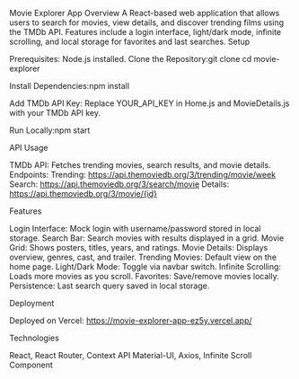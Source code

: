 Movie Explorer App
Overview
A React-based web application that allows users to search for movies, view details, and discover trending films using the TMDb API. Features include a login interface, light/dark mode, infinite scrolling, and local storage for favorites and last searches.
Setup

Prerequisites: Node.js installed.
Clone the Repository:git clone <your-gitlab-repo-url>
cd movie-explorer


Install Dependencies:npm install


Add TMDb API Key:
Replace YOUR_API_KEY in Home.js and MovieDetails.js with your TMDb API key.


Run Locally:npm start



API Usage

TMDb API: Fetches trending movies, search results, and movie details.
Endpoints:
Trending: https://api.themoviedb.org/3/trending/movie/week
Search: https://api.themoviedb.org/3/search/movie
Details: https://api.themoviedb.org/3/movie/{id}





Features

Login Interface: Mock login with username/password stored in local storage.
Search Bar: Search movies with results displayed in a grid.
Movie Grid: Shows posters, titles, years, and ratings.
Movie Details: Displays overview, genres, cast, and trailer.
Trending Movies: Default view on the home page.
Light/Dark Mode: Toggle via navbar switch.
Infinite Scrolling: Loads more movies as you scroll.
Favorites: Save/remove movies locally.
Persistence: Last search query saved in local storage.

Deployment

Deployed on Vercel: https://movie-explorer-app-ez5y.vercel.app/

Technologies

React, React Router, Context API
Material-UI, Axios, Infinite Scroll Component

